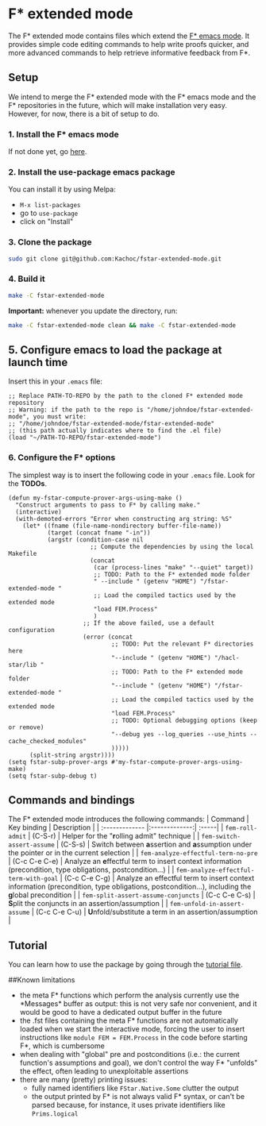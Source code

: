 # F* extended mode
The F* extended mode contains files which extend the [F* emacs mode](https://github.com/FStarLang/fstar-mode.el). It provides simple code editing commands to help write proofs quicker, and more advanced commands to help retrieve informative feedback from F\*.

## Setup
We intend to merge the F\* extended mode with the F\* emacs mode and the F\* repositories in the future, which will make installation very easy. However, for now, there is a bit of setup to do.

### 1. Install the F\* emacs mode
If not done yet, go [here](https://github.com/FStarLang/fstar-mode.el).

### 2. Install the use-package emacs package
You can install it by using Melpa:

* `M-x list-packages`
* go to `use-package`
* click on "Install"

### 3. Clone the package
```bash
sudo git clone git@github.com:Kachoc/fstar-extended-mode.git
```

### 4. Build it
```bash
make -C fstar-extended-mode
```

**Important:** whenever you update the directory, run:
```bash
make -C fstar-extended-mode clean && make -C fstar-extended-mode
```

## 5. Configure emacs to load the package at launch time
Insert this in your `.emacs` file:

```elisp
;; Replace PATH-TO-REPO by the path to the cloned F* extended mode repository
;; Warning: if the path to the repo is "/home/johndoe/fstar-extended-mode", you must write:
;; "/home/johndoe/fstar-extended-mode/fstar-extended-mode"
;; (this path actually indicates where to find the .el file)
(load "~/PATH-TO-REPO/fstar-extended-mode")
```

### 6. Configure the F\* options
The simplest way is to insert the following code in your `.emacs` file. Look for the **TODOs**.

```elisp
(defun my-fstar-compute-prover-args-using-make ()
  "Construct arguments to pass to F* by calling make."
  (interactive)
  (with-demoted-errors "Error when constructing arg string: %S"
    (let* ((fname (file-name-nondirectory buffer-file-name))
           (target (concat fname "-in"))
           (argstr (condition-case nil
                       ;; Compute the dependencies by using the local Makefile
                       (concat
                        (car (process-lines "make" "--quiet" target))
                        ;; TODO: Path to the F* extended mode folder
                        " --include " (getenv "HOME") "/fstar-extended-mode "
                        ;; Load the compiled tactics used by the extended mode
                        "load FEM.Process"
                        )
                     ;; If the above failed, use a default configuration
                     (error (concat
                     	     ;; TODO: Put the relevant F* directories here
                             "--include " (getenv "HOME") "/hacl-star/lib "
                       	     ;; TODO: Path to the F* extended mode folder
                             "--include " (getenv "HOME") "/fstar-extended-mode "
                             ;; Load the compiled tactics used by the extended mode
                             "load FEM.Process"
                             ;; TODO: Optional debugging options (keep or remove)
                             "--debug yes --log_queries --use_hints --cache_checked_modules"
                             )))))
      (split-string argstr))))
(setq fstar-subp-prover-args #'my-fstar-compute-prover-args-using-make)
(setq fstar-subp-debug t)
```

## Commands and bindings
The F* extended mode introduces the following commands:
| Command       | Key binding           | Description  |
| :------------- |:-------------:| :-----|
| `fem-roll-admit` | (C-S-r) | Helper for the "**r**olling admit" technique |
| `fem-switch-assert-assume` | (C-S-s) | Switch between **a**ssertion and **a**ssumption under the pointer or in the current selection |
| `fem-analyze-effectful-term-no-pre` | (C-c C-e C-e) | Analyze an **e**ffectful term to insert context information (precondition, type obligations, postcondition...) |
| `fem-analyze-effectful-term-with-goal` | (C-c C-e C-g) | Analyze an effectful term to insert context information (precondition, type obligations, postcondition...), including the **g**lobal precondition |
| `fem-split-assert-assume-conjuncts` | (C-c C-e C-s) | **S**plit the conjuncts in an assertion/assumption |
| `fem-unfold-in-assert-assume` | (C-c C-e C-u) | **U**nfold/substitute a term in an assertion/assumption |

## Tutorial
You can learn how to use the package by going through the [tutorial file](./FEM.Tutorial.fst).

##Known limitations
* the meta F\* functions which perform the analysis currently use the \*Messages\* buffer as output: this is not very safe nor convenient, and it would be good to have a dedicated output buffer in the future
* the .fst files containing the meta F\* functions are not automatically loaded when we start the interactive mode, forcing the user to insert instructions like `module FEM = FEM.Process` in the code before starting F\*, which is cumbersome
* when dealing with "global" pre and postconditions (i.e.: the current function's assumptions and goal), we don't control the way F\* "unfolds" the effect, often leading to unexploitable assertions
* there are many (pretty) printing issues:
	* fully named identifiers like `FStar.Native.Some` clutter the output
	* the output printed by F\* is not always valid F\* syntax, or can't be parsed because, for instance, it uses private identifiers like `Prims.logical`
